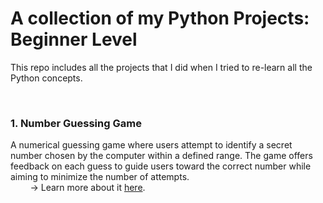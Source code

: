 # A collection of my Python Projects: Beginner Level
This repo includes all the projects that I did when I tried to re-learn all the Python concepts.

&nbsp;  

### 1. Number Guessing Game  
<!-- **About the Game** -->
A numerical guessing game where users attempt to identify a secret number chosen by the computer within a defined range. The game offers feedback on each guess to guide users toward the correct number while aiming to minimize the number of attempts.  
&nbsp; &nbsp; &nbsp; &nbsp; -> Learn more about it [here](./01-number-guessing-game/).

